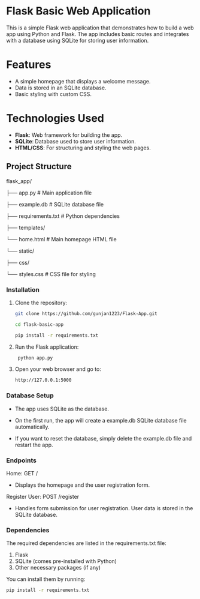# Flask Basic Web Application

This is a simple Flask web application that demonstrates how to build a web app using Python and Flask. The app includes basic routes and integrates with a database using SQLite for storing user information.

# Features

- A simple homepage that displays a welcome message.
- Data is stored in an SQLite database.
- Basic styling with custom CSS.

# Technologies Used

- **Flask**: Web framework for building the app.
- **SQLite**: Database used to store user information.
- **HTML/CSS**: For structuring and styling the web pages.

## Project Structure

flask_app/

├── app.py              # Main application file 

├── example.db          # SQLite database file 

├── requirements.txt    # Python dependencies 

├── templates/ 

└── home.html           # Main homepage HTML file 

└── static/ 

├── css/ 

└── styles.css         # CSS file for styling


### Installation

1. Clone the repository:
   ```bash
   git clone https://github.com/gunjan1223/Flask-App.git

   cd flask-basic-app
   
   pip install -r requirements.txt

2. Run the Flask application:
    ```bash
     python app.py

3. Open your web browser and go to:
   ```bash
   http://127.0.0.1:5000

### Database Setup
- The app uses SQLite as the database.

- On the first run, the app will create a example.db SQLite database file automatically.

- If you want to reset the database, simply delete the example.db file and restart the app.

### Endpoints

Home: GET /

- Displays the homepage and the user registration form.
  
Register User: POST /register

- Handles form submission for user registration. User data is stored in the SQLite database.
  
### Dependencies

The required dependencies are listed in the requirements.txt file:
1. Flask
2. SQLite (comes pre-installed with Python)
3. Other necessary packages (if any)

You can install them by running:
   ```bash
  pip install -r requirements.txt
